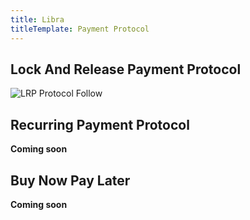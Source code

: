 ```yaml
---
title: Libra
titleTemplate: Payment Protocol
---
```


## Lock And Release Payment Protocol

![LRP Protocol Follow](/assets/lrp.drawio.png)

## Recurring Payment Protocol
**Coming soon**

## Buy Now Pay Later
**Coming soon**